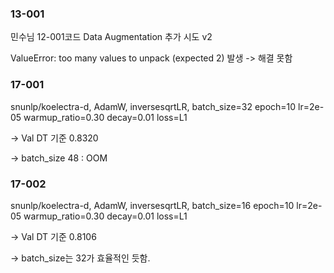 
### 13-001 

민수님 12-001코드 Data Augmentation 추가 시도 v2

ValueError: too many values to unpack (expected 2) 발생 -> 해결 못함


### 17-001
snunlp/koelectra-d, AdamW,	inversesqrtLR,	batch_size=32	epoch=10	lr=2e-05	warmup_ratio=0.30	decay=0.01	loss=L1

-> Val DT 기준 0.8320

-> batch_size 48 : OOM

### 17-002
snunlp/koelectra-d, AdamW,	inversesqrtLR,	batch_size=16	epoch=10	lr=2e-05	warmup_ratio=0.30	decay=0.01	loss=L1

-> Val DT 기준 0.8106

-> batch_size는 32가 효율적인 듯함.
